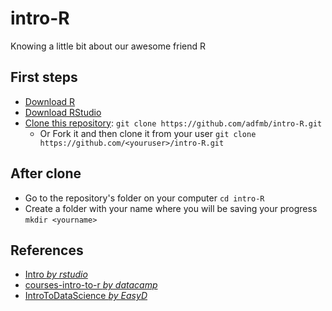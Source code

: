 # intro-R
Knowing a little bit about our awesome friend R

## First steps
- [Download R](https://cran.itam.mx/)
- [Download RStudio](https://www.rstudio.com/products/rstudio/download/#download)
- [Clone this repository](https://www.rstudio.com/products/rstudio/download/#download):
  `git clone https://github.com/adfmb/intro-R.git`
  - Or Fork it and then clone it from your user  `git clone https://github.com/<youruser>/intro-R.git`

## After clone
- Go to the repository's folder on your computer
 `cd intro-R`
- Create a folder with your name where you will be saving your progress
 `mkdir <yourname>`






## References
- [Intro *by rstudio*](https://github.com/rstudio/Intro)
- [courses-intro-to-r *by datacamp*](https://github.com/datacamp/courses-intro-to-r)
- [IntroToDataScience *by EasyD*](https://github.com/EasyD/IntroToDataScience)
